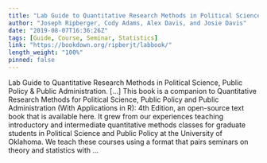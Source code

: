 ```yaml
---
title: "Lab Guide to Quantitative Research Methods in Political Science, Public Policy & Public Administration."
author: "Joseph Ripberger, Cody Adams, Alex Davis, and Josie Davis"
date: "2019-08-07T16:36:26Z"
tags: [Guide, Course, Seminar, Statistics]
link: "https://bookdown.org/ripberjt/labbook/"
length_weight: "100%"
pinned: false
---
```


Lab Guide to Quantitative Research Methods in Political Science, Public Policy & Public Administration. [...] This book is a companion to Quantitative Research Methods for Political Science, Public Policy and Public Administration (With Applications in R): 4th Edition, an open-source text book that is available here. It grew from our experiences teaching introductory and intermediate quantitative methods classes for graduate students in Political Science and Public Policy at the University of Oklahoma. We teach these courses using a format that pairs seminars on theory and statistics with ...
